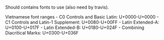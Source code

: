 Should contains fonts to use (also need by travis).

Vietnamese font ranges
 	- C0 Controls and Basic Latin: U+0000-U+0000
	- C1 Controls and Latin-1 Supplement: U+0080-U+00FF
	- Latin Extended-A: U+0100-U+017F
	- Latin Extended-B: U+0180-U+024F
	- Combining Diacritical Marks: U+0300-U+036F
